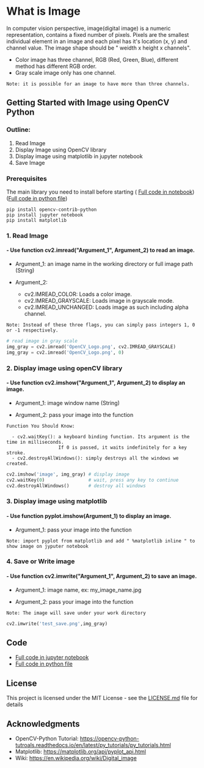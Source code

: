 # What is Image

In computer vision perspective, image(digital image) is a numeric representation, contains a fixed number of pixels. Pixels are the smallest individual element in an image and each pixel has it's location (x, y) and channel value. The image shape should be " weidth x height x channels".
- Color image has three channel, RGB (Red, Green, Blue), different method has different RGB order.
- Gray scale image only has one channel.
```
Note: it is possible for an image to have more than three channels.
```
## Getting Started with Image using OpenCV Python

### Outline:
1. Read Image
2. Display Image using OpenCV library
3. Display image using matplotlib in jupyter notebook
4. Save Image

### Prerequisites

The main library you need to install before starting ( [Full code in notebook](https://github.com/Hank-Tsou/Computer-Vision-OpenCV-Python/blob/master/tutorials/Basic_Operation/Image_IO/Images.ipynb)) ([Full code in python file](https://github.com/Hank-Tsou/Computer-Vision-OpenCV-Python/blob/master/tutorials/Basic_Operation/Image_IO/Images.py))

```
pip install opencv-contrib-python
pip install jupyter notebook
pip install matplotlib
```

### 1. Read Image

#### - Use function cv2.imread("Argument_1", Argument_2) to read an image. 

- Argument_1: an image name in the working directory or full image path (String)        

- Argument_2:
  - cv2.IMREAD_COLOR:      Loads a color image.
  - cv2.IMREAD_GRAYSCALE:  Loads image in grayscale mode. 
  - cv2.IMREAD_UNCHANGED:  Loads image as such including alpha channel.
```
Note: Instead of these three flags, you can simply pass integers 1, 0 or -1 respectively.
```
```python
# read image in gray scale
img_gray = cv2.imread('OpenCV_Logo.png', cv2.IMREAD_GRAYSCALE)
img_gray = cv2.imread('OpenCV_Logo.png', 0)
```

### 2. Display image using openCV library

#### - Use function cv2.imshow("Argument_1", Argument_2) to display an image.

- Argument_1: image window name (String)

- Argument_2: pass your image into the function
```
Function You Should Know: 

  - cv2.waitKey(): a keyboard binding function. Its argument is the time in milliseconds. 
                   If 0 is passed, it waits indefinitely for a key stroke.
  - cv2.destroyAllWindows(): simply destroys all the windows we created.
```
```python
cv2.imshow('image', img_gray) # display image
cv2.waitKey(0)                # wait, press any key to continue
cv2.destroyAllWindows()       # destroy all windows
```

### 3. Display image using matplotlib

#### - Use function pyplot.imshow(Argument_1) to display an image.
- Argument_1: pass your image into the function
```
Note: import pyplot from matplotlib and add " %matplotlib inline " to show image on jyputer notebook
```

### 4. Save or Write image

#### - Use function cv2.imwrite("Argument_1", Argument_2) to save an image.

- Argument_1: image name, ex: my_image_name.jpg

- Argument_2: pass your image into the function
```
Note: The image will save under your work directory
```
```python
cv2.imwrite('test_save.png',img_gray)
```

## Code
- [Full code in jupyter notebook](https://github.com/Hank-Tsou/Computer-Vision-OpenCV-Python/blob/master/tutorials/Basic_Operation/Image_IO/Images.ipynb)
- [Full code in python file](https://github.com/Hank-Tsou/Computer-Vision-OpenCV-Python/blob/master/tutorials/Basic_Operation/Image_IO/Images.py)

## License

This project is licensed under the MIT License - see the [LICENSE.md](LICENSE.md) file for details

## Acknowledgments

* OpenCV-Python Tutorial: https://opencv-python-tutroals.readthedocs.io/en/latest/py_tutorials/py_tutorials.html
* Matplotlib: https://matplotlib.org/api/pyplot_api.html
* Wiki: https://en.wikipedia.org/wiki/Digital_image

